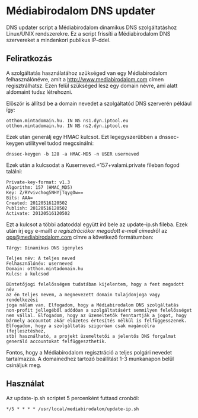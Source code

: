 Médiabirodalom DNS updater
==========================

DNS updater script a Médiabirodalom dinamikus DNS szolgáltatáshoz Linux/UNIX
rendszerekre. Ez a script frissíti a Médiabirodalom DNS szervereket a
mindenkori publikus IP-ddel.

Feliratkozás
------------

A szolgáltatás használatához szükséged van egy Médiabirodalom felhasználónévre,
amit a http://www.mediabirodalom.com címen regisztrálhatsz. Ezen felül szükséged
lesz egy domain névre, ami alatt aldomaint tudsz létrehozni.

Először is állítsd be a domain nevedet a szolgáltatód DNS szerverén például így:

    otthon.mintadomain.hu. IN NS ns1.dyn.iptool.eu
    otthon.mintadomain.hu. IN NS ns2.dyn.iptool.eu

Ezek után generálj egy HMAC kulcsot. Ezt legegyszerűbben a dnssec-keygen
utilityvel tudod megcsinálni:

    dnssec-keygen -b 128 -a HMAC-MD5 -n USER userneved

Ezek után a kulcsodat a Kuserneved.+157+valami.private fileban fogod találni:

    Private-key-format: v1.3
    Algorithm: 157 (HMAC_MD5)
    Key: Z/RYvivchog5NHYjTqygOw==
    Bits: AAA=
    Created: 20120516120502
    Publish: 20120516120502
    Activate: 20120516120502

Ezt a kulcsot a többi adatoddal együtt írd bele az update-ip.sh fileba. Ezek
után írj egy e-mailt *a regisztrációkor megadott e-mail címedről* az
ops@mediabirodalom.com címre a következő formátumban:

    Tárgy: Dinamikus DNS igenyles

    Teljes név: A teljes neved
    Felhasználónév: userneved
    Domain: otthon.mintadomain.hu
    Kulcs: a kulcsod

    Büntetőjogi felelősségem tudatában kijelentem, hogy a fent megadott név
    az én teljes nevem, a megnevezett domain tulajdonjoga vagy rendelkezési
    joga nálam van. Elfogadom, hogy a Médiabirodalom DNS szolgáltatás
    non-profit jellegéből adódóan a szolgáltatásért semmilyen felelősséget
    nem vállal. Elfogadom, hogy az üzemeltetők fenntartják a jogot, hogy
    bármely accountot akár előzetes értesítés nélkül is felfüggesszenek.
    Elfogadom, hogy a szolgáltatás szigorúan csak magáncélra (fejlesztéshez,
    stb) használható, a projekt üzemeltetői a jelentős DNS forgalmat
    generáló accountokat felfüggeszthetik.

Fontos, hogy a Médiabirodalom regisztráció a teljes polgári nevedet
tartalmazza. A domainedhez tartozó beállítást 1-3 munkanapon belül csináljuk
meg.

Használat
---------

Az update-ip.sh scriptet 5 percenként futtasd cronból:

    */5 * * * * /usr/local/mediabirodalom/update-ip.sh
